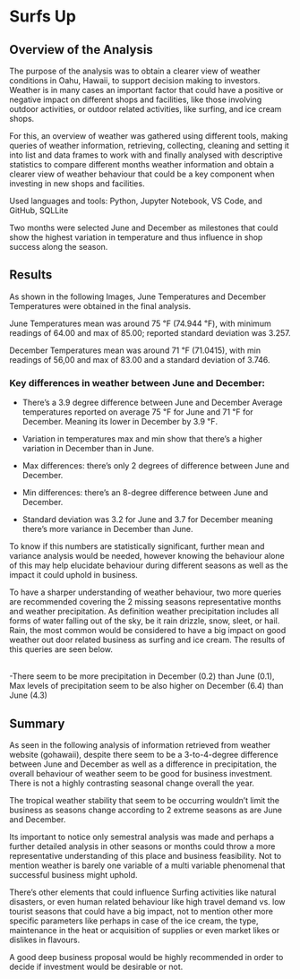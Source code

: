 # Surfs Up


## Overview of the Analysis

The purpose of the analysis was to obtain a clearer view of weather conditions in Oahu, Hawaii, to support decision making to investors. Weather is in many cases an important factor that could have a positive or negative impact on different shops and facilities, like those involving outdoor activities, or outdoor related activities, like surfing, and ice cream shops.

For this, an overview of weather was gathered using different tools, making queries of weather information, retrieving, collecting, cleaning and setting it into list and data frames to work with and finally analysed with descriptive statistics to compare different months weather information and obtain a clearer view of weather behaviour that could be a key component when investing in new shops and facilities. 

Used languages and tools: Python, Jupyter Notebook, VS Code, and GitHub, SQLLite

Two months were selected June and December as milestones that could show the highest variation in temperature and thus influence in shop success along the season. 




## Results

As shown in the following Images, June Temperatures and December Temperatures were obtained in the final analysis. 

June Temperatures mean was around 75 ℉ (74.944 ℉), with minimum readings of 64.00 and max of 85.00; reported standard deviation was 3.257. 
![]()

December Temperatures mean was around 71 ℉ (71.0415), with min readings of 56,00 and max of 83.00 and a standard deviation of 3.746. 
![]()

### Key differences in weather between June and December:

- There’s a 3.9 degree difference between June and December
Average temperatures reported on average 75 ℉ for June and 71 ℉ for December. Meaning its lower in December by 3.9 ℉. 

- Variation in temperatures max and min show that there’s a higher variation in December than in June. 

- Max differences: there’s only 2 degrees of difference between June and December. 

- Min differences: there’s an 8-degree difference between June and December. 

- Standard deviation was 3.2 for June and 3.7 for December meaning there’s more variance in December than June. 

To know if this numbers are statistically significant, further mean and variance analysis would be needed, however knowing the behaviour alone of this may help elucidate behaviour during different seasons as well as the impact it could uphold in business. 

To have a sharper understanding of weather behaviour, two more queries are recommended covering the 2 missing seasons representative months and weather precipitation. As definition weather precipitation includes all forms of water falling out of the sky, be it rain drizzle, snow, sleet, or hail. Rain, the most common would be considered to have a big impact on good weather out door related business as surfing and ice cream. 
The results of this queries are seen below.  
 ![]()
![]()

-There seem to be more precipitation in December (0.2) than June (0.1), Max levels of precipitation seem to be also higher on December (6.4) than June (4.3)

## Summary
As seen in the following analysis of information retrieved from weather website (gohawaii), despite there seem to be a 3-to-4-degree difference between June and December as well as a difference in precipitation, the overall behaviour of weather seem to be good for business investment. There is not a highly contrasting seasonal change overall the year. 

The tropical weather stability that seem to be occurring wouldn’t limit the business as seasons change according to 2 extreme seasons as are June and December. 

Its important to notice only semestral analysis was made and perhaps a further detailed analysis in other seasons or months could throw a more representative understanding of this place and business feasibility.
Not to mention weather is barely one variable of a multi variable phenomenal that successful business might uphold. 

There’s other elements that could influence Surfing activities like natural disasters, or even human related behaviour like high travel demand vs. low tourist seasons that could have a big impact, not to mention other more specific parameters like perhaps in case of the ice cream, the type, maintenance in the heat or acquisition of supplies or even market likes or dislikes in flavours. 

A good deep business proposal would be highly recommended in order to decide if investment would be desirable or not.
